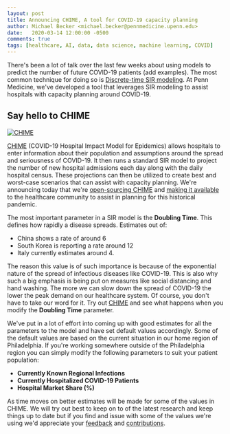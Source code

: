 ```yaml
---
layout: post
title: Announcing CHIME, A tool for COVID-19 capacity planning
author: Michael Becker <michael.becker@pennmedicine.upenn.edu>
date:   2020-03-14 12:00:00 -0500
comments: true
tags: [healthcare, AI, data, data science, machine learning, COVID]
---
```


There's been a lot of talk over the last few weeks about using models to predict the number of future COVID-19 patients (add examples). The most common technique for doing so is 
[Discrete-time SIR modeling](https://mathworld.wolfram.com/SIRModel.html). At Penn Medicine, we've developed a tool that leverages SIR modeling to assist hospitals with capacity planning around COVID-19.

## Say hello to CHIME
[![CHIME](https://user-images.githubusercontent.com/1069047/76693244-5e07e980-6638-11ea-9e02-1c265c86fd2b.gif)](https://pennchime.herokuapp.com/)

[CHIME](https://github.com/pennsignals/chime) (COVID-19 Hospital Impact Model for Epidemics) allows hospitals to enter information about their population and assumptions around the spread and seriousness of COVID-19. It then runs a standard SIR model to project the number of new hospital admissions each day along with the daily hospital census. These projections can then be utilized to create best and worst-case scenarios that can assist with capacity planning. We're announcing today that we're [open-sourcing CHIME](https://github.com/pennsignals/chime) and [making it available](https://pennchime.herokuapp.com/) to the healthcare community to assist in planning for this historical pandemic.

The most important parameter in a SIR model is the **Doubling Time**. This defines how rapidly a disease spreads. Estimates out of:

 * China shows a rate of around 6
 * South Korea is reporting a rate around 12
 * Italy currently estimates around 4.

The reason this value is of such importance is because of the exponential nature of the spread of infectious diseases like COVID-19. This is also why such a big emphasis is being put on measures like social distancing and hand washing. The more we can slow down the spread of COVID-19 the lower the peak demand on our healthcare system. Of course, you don't have to take our word for it. Try out [CHIME](https://pennchime.herokuapp.com/) and see what happens when you modify the **Doubling Time** parameter.

We've put in a lot of effort into coming up with good estimates for all the parameters to the model and have set default values accordingly. Some of the default values are based on the current situation in our home region of Philadelphia. If you're working somewhere outside of the Philadelphia region you can simply modify the following parameters to suit your patient population: 

* **Currently Known Regional Infections**
* **Currently Hospitalized COVID-19 Patients**
* **Hospital Market Share (%)**

As time moves on better estimates will be made for some of the values in CHIME. We will try out best to keep on to of the latest research and keep things up to date but if you find and issue with some of the values we're using we'd appreciate your [feedback](http://predictivehealthcare.pennmedicine.org/contact/) and [contributions](https://github.com/pennsignals/chime).